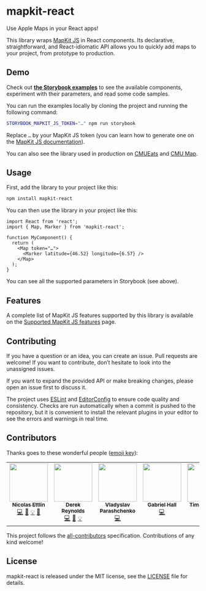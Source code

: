 # mapkit-react
Use Apple Maps in your React apps!

This library wraps [MapKit JS](https://developer.apple.com/documentation/mapkitjs) in React components. Its declarative, straightforward, and React-idiomatic API allows you to quickly add maps to your project, from prototype to production.

## Demo
Check out [**the Storybook examples**](https://nicolapps.github.io/mapkit-react/) to see the available components, experiment with their parameters, and read some code samples.

You can run the examples locally by cloning the project and running the following command:

```sh
STORYBOOK_MAPKIT_JS_TOKEN="…" npm run storybook
```

Replace `…` by your MapKit JS token (you can learn how to generate one on the [MapKit JS documentation](https://developer.apple.com/documentation/mapkitjs/creating_and_using_tokens_with_mapkit_js)).

You can also see the library used in production on [CMUEats](https://cmueats.com/map) and [CMU Map](https://cmumap.com).

## Usage
First, add the library to your project like this:

```sh
npm install mapkit-react
```

You can then use the library in your project like this:

```tsx
import React from 'react';
import { Map, Marker } from 'mapkit-react';

function MyComponent() {
  return (
    <Map token="…">
      <Marker latitude={46.52} longitude={6.57} />
    </Map>
  );
}
```

You can see all the supported parameters in Storybook (see above).

## Features
A complete list of MapKit JS features supported by this library is available on the [Supported MapKit JS features](support.md) page.

## Contributing
If you have a question or an idea, you can create an issue. Pull requests are welcome! If you want to contribute, don’t hesitate to look into the unassigned issues.

If you want to expand the provided API or make breaking changes, please open an issue first to discuss it.

The project uses [ESLint](https://eslint.org/) and [EditorConfig](https://editorconfig.org/) to ensure code quality and consistency. Checks are run automatically when a commit is pushed to the repository, but it is convenient to install the relevant plugins in your editor to see the errors and warnings in real time.

## Contributors

Thanks goes to these wonderful people ([emoji key](https://allcontributors.org/docs/en/emoji-key)):

<!-- ALL-CONTRIBUTORS-LIST:START - Do not remove or modify this section -->
<!-- prettier-ignore-start -->
<!-- markdownlint-disable -->
<table>
  <tbody>
    <tr>
      <td align="center" valign="top" width="14.28%"><a href="https://nicolas.ettlin.dev/"><img src="https://avatars.githubusercontent.com/u/7029582?v=4?s=100" width="100px;" alt=""/><br /><sub><b>Nicolas Ettlin</b></sub></a><br /><a href="https://github.com/Nicolapps/mapkit-react/commits?author=Nicolapps" title="Code">💻</a> <a href="https://github.com/Nicolapps/mapkit-react/commits?author=Nicolapps" title="Documentation">📖</a> <a href="https://nicolapps.github.io/mapkit-react/" title="Examples">💡</a> <a href="https://github.com/Nicolapps/mapkit-react/pulls?q=is%3Apr+reviewed-by%3ANicolapps" title="Reviewed Pull Requests">👀</a></td>
      <td align="center" valign="top" width="14.28%"><a href="https://www.drk.wtf/"><img src="https://avatars.githubusercontent.com/u/22249?v=4?s=100" width="100px;" alt=""/><br /><sub><b>Derek Reynolds</b></sub></a><br /><a href="https://github.com/Nicolapps/mapkit-react/commits?author=derekr" title="Code">💻</a> <a href="https://github.com/Nicolapps/mapkit-react/commits?author=derekr" title="Documentation">📖</a> <a href="https://nicolapps.github.io/mapkit-react/?path=/story/components-annotation--default" title="Examples">💡</a></td>
      <td align="center" valign="top" width="14.28%"><a href="https://github.com/VladyslavParashchenko"><img src="https://avatars.githubusercontent.com/u/18124826?v=4?s=100" width="100px;" alt=""/><br /><sub><b>Vladyslav Parashchenko</b></sub></a><br /><a href="https://github.com/Nicolapps/mapkit-react/commits?author=VladyslavParashchenko" title="Code">💻</a></td>
      <td align="center" valign="top" width="14.28%"><a href="https://github.com/Adrastopoulos"><img src="https://avatars.githubusercontent.com/u/76796897?v=4?s=100" width="100px;" alt=""/><br /><sub><b>Gabriel Hall</b></sub></a><br /><a href="https://github.com/Nicolapps/mapkit-react/commits?author=Adrastopoulos" title="Code">💻</a></td>
      <td align="center" valign="top" width="14.28%"><a href="https://github.com/nikischin"><img src="https://avatars.githubusercontent.com/u/49103409?v=4?s=100" width="100px;" alt=""/><br /><sub><b>Tim Nikischin</b></sub></a><br /><a href="https://github.com/Nicolapps/mapkit-react/commits?author=nikischin" title="Code">💻</a></td>
      <td align="center" valign="top" width="14.28%"><a href="https://github.com/KlotzJesse"><img src="https://avatars.githubusercontent.com/u/9445140?v=4?s=100" width="100px;" alt=""/><br /><sub><b>Jesse Klotz</b></sub></a><br /><a href="https://github.com/Nicolapps/mapkit-react/commits?author=KlotzJesse" title="Code">💻</a></td>
    </tr>
  </tbody>
</table>

<!-- markdownlint-restore -->
<!-- prettier-ignore-end -->

<!-- ALL-CONTRIBUTORS-LIST:END -->

This project follows the [all-contributors](https://github.com/all-contributors/all-contributors) specification. Contributions of any kind welcome!

## License
mapkit-react is released under the MIT license, see the [LICENSE](https://github.com/Nicolapps/mapkit-react/blob/main/LICENSE) file for details.
